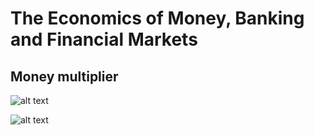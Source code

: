 # The Economics of Money, Banking and Financial Markets

## Money multiplier

![alt text](https://github.com/SanteriVtj/The-Economics-of-Money-Banking-and-Financlia-Markets/blob/master/static/money_mul10.png?raw=true)

![alt text](https://github.com/SanteriVtj/The-Economics-of-Money-Banking-and-Financlia-Markets/blob/master/static/money_mul75.png?raw=true)